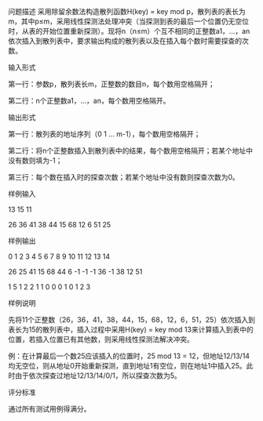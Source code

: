 问题描述
采用除留余数法构造散列函数H(key) = key mod p，散列表的表长为m，其中p≤m，采用线性探测法处理冲突（当探测到表的最后一个位置仍无空位时，从表的开始位置重新探测）。现将n（n≤m）个互不相同的正整数a1，…，an依次插入到散列表中，要求输出构成的散列表以及在插入每个数时需要探查的次数。

输入形式

第一行：参数p，散列表长m，正整数的数目n，每个数用空格隔开；

第二行：n个正整数a1，…，an，每个数用空格隔开。

输出形式

第一行：散列表的地址序列（0 1 … m-1），每个数用空格隔开；

第二行：将n个正整数插入到散列表中的结果，每个数用空格隔开；若某个地址中没有数则填为-1；

第三行：每个数在插入时的探查次数；若某个地址中没有数则探查次数为0。

样例输入

13 15 11

26 36 41 38 44 15 68 12 6 51 25

样例输出

0 1 2 3 4 5 6 7 8 9 10 11 12 13 14

26 25 41 15 68 44 6 -1 -1 -1 36 -1 38 12 51

1 5 1 2 2 1 1 0 0 0 1 0 1 2 3

样例说明

先将11个正整数（26，36，41，38，44，15，68，12，6，51，25）依次插入到表长为15的散列表中，插入过程中采用H(key) = key mod 13来计算插入到表中的位置，若插入位置已有其他数，则采用线性探测法解决冲突。

例：在计算最后一个数25应该插入的位置时，25 mod 13 = 12，但地址12/13/14均无空位，则从地址0开始重新探测，直到地址1有空位，则在地址1中插入25。此时由于依次探查过地址12/13/14/0/1，所以探查次数为5。

评分标准

通过所有测试用例得满分。
